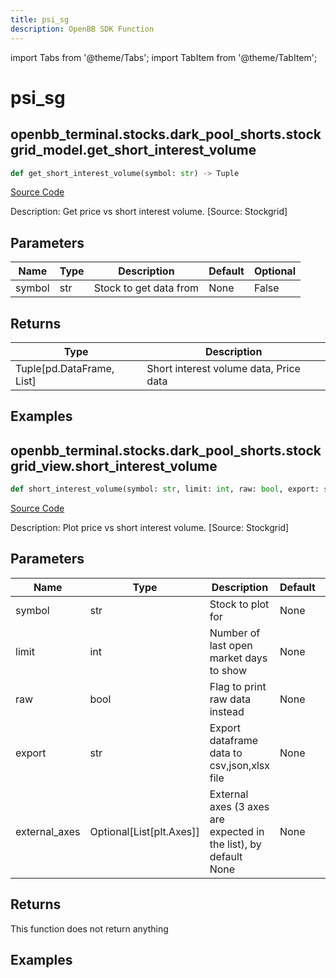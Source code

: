 ```yaml
---
title: psi_sg
description: OpenBB SDK Function
---
```


import Tabs from '@theme/Tabs';
import TabItem from '@theme/TabItem';

# psi_sg

<Tabs>
<TabItem value="model" label="Model" default>

## openbb_terminal.stocks.dark_pool_shorts.stockgrid_model.get_short_interest_volume

```python title='openbb_terminal/stocks/dark_pool_shorts/stockgrid_model.py'
def get_short_interest_volume(symbol: str) -> Tuple
```
[Source Code](https://github.com/OpenBB-finance/OpenBBTerminal/tree/main/openbb_terminal/stocks/dark_pool_shorts/stockgrid_model.py#L123)

Description: Get price vs short interest volume. [Source: Stockgrid]

## Parameters

| Name | Type | Description | Default | Optional |
| ---- | ---- | ----------- | ------- | -------- |
| symbol | str | Stock to get data from | None | False |

## Returns

| Type | Description |
| ---- | ----------- |
| Tuple[pd.DataFrame, List] | Short interest volume data, Price data |

## Examples



</TabItem>
<TabItem value="view" label="View">

## openbb_terminal.stocks.dark_pool_shorts.stockgrid_view.short_interest_volume

```python title='openbb_terminal/stocks/dark_pool_shorts/stockgrid_view.py'
def short_interest_volume(symbol: str, limit: int, raw: bool, export: str, external_axes: Optional[List[matplotlib.axes._axes.Axes]]) -> None
```
[Source Code](https://github.com/OpenBB-finance/OpenBBTerminal/tree/main/openbb_terminal/stocks/dark_pool_shorts/stockgrid_view.py#L123)

Description: Plot price vs short interest volume. [Source: Stockgrid]

## Parameters

| Name | Type | Description | Default | Optional |
| ---- | ---- | ----------- | ------- | -------- |
| symbol | str | Stock to plot for | None | False |
| limit | int | Number of last open market days to show | None | False |
| raw | bool | Flag to print raw data instead | None | False |
| export | str | Export dataframe data to csv,json,xlsx file | None | False |
| external_axes | Optional[List[plt.Axes]] | External axes (3 axes are expected in the list), by default None | None | True |

## Returns

This function does not return anything

## Examples



</TabItem>
</Tabs>